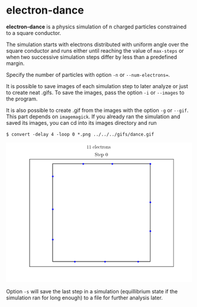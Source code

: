 # electron-dance

**electron-dance** is a physics simulation of n charged particles constrained to a square conductor.

The simulation starts with electrons distributed with uniform angle over the square conductor and runs either until
reaching the value of `max-steps` or when two successive simulation steps differ by less than a predefined margin.

Specify the number of particles with option `-n` or `--num-electrons=`.

It is possible to save images of each simulation step to later analyze or just to create neat .gifs.
To save the images, pass the option `-i` or `--images` to the program.

It is also possible to create .gif from the images with the option `-g` or `--gif`. This part depends on `imagemagick`. If you
already ran the simulation and saved its images, you can cd into its images directory and run

```
$ convert -delay 4 -loop 0 *.png ../../../gifs/dance.gif
```

![Simulation of 11 electrons](data/gifs/dance-11.gif)

Option `-s` will save the last step in a simulation (equillibrium state if the simulation ran for long enough) to a file
for further analysis later.
